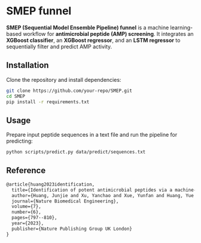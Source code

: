 # SMEP funnel

**SMEP (Sequential Model Ensemble Pipeline) funnel** is a machine learning-based workflow for **antimicrobial peptide (AMP) screening**. It integrates an **XGBoost classifier**, an **XGBoost regressor**, and an **LSTM regressor** to sequentially filter and predict AMP activity.



## Installation

Clone the repository and install dependencies:

```bash
git clone https://github.com/your-repo/SMEP.git
cd SMEP
pip install -r requirements.txt
```



## Usage

Prepare input peptide sequences in a text file and run the pipeline for predicting:

```bash
python scripts/predict.py data/predict/sequences.txt
```



## Reference

```latex
@article{huang2023identification,
  title={Identification of potent antimicrobial peptides via a machine-learning pipeline that mines the entire space of peptide sequences},
  author={Huang, Junjie and Xu, Yanchao and Xue, Yunfan and Huang, Yue and Li, Xu and Chen, Xiaohui and Xu, Yao and Zhang, Dongxiang and Zhang, Peng and Zhao, Junbo and others},
  journal={Nature Biomedical Engineering},
  volume={7},
  number={6},
  pages={797--810},
  year={2023},
  publisher={Nature Publishing Group UK London}
}
```
